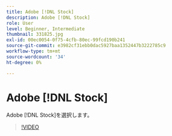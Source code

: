 ```yaml
---
title: Adobe [!DNL Stock]
description: Adobe [!DNL Stock]
role: User
level: Beginner, Intermediate
thumbnail: 331825.jpg
exl-id: 00ec0054-0f75-4cfb-80ec-99fcd190b241
source-git-commit: e3982cf31ebb0dac5927baa1352447b3222785c9
workflow-type: tm+mt
source-wordcount: '34'
ht-degree: 0%

---
```


# Adobe [!DNL Stock]

Adobe [!DNL Stock]を選択します。

>[!VIDEO](https://video.tv.adobe.com/v/331825?hidetitle=true)
